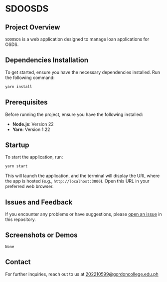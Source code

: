 # SDOOSDS

## Project Overview

`SDOOSDS` is a web application designed to manage loan applications for OSDS.

## Dependencies Installation

To get started, ensure you have the necessary dependencies installed. Run the following command:

```bash
yarn install
```

## Prerequisites

Before running the project, ensure you have the following installed:
- **Node.js**: Version 22 
- **Yarn**: Version 1.22

## Startup

To start the application, run:

```bash
yarn start
```

This will launch the application, and the terminal will display the URL where the app is hosted (e.g., `http://localhost:3000`). Open this URL in your preferred web browser.

## Issues and Feedback

If you encounter any problems or have suggestions, please [open an issue](https://github.com/alienstro/SDO-Applicant/issues) in this repository.

## Screenshots or Demos

`None`

## Contact

For further inquiries, reach out to us at 202210599@gordoncollege.edu.ph

